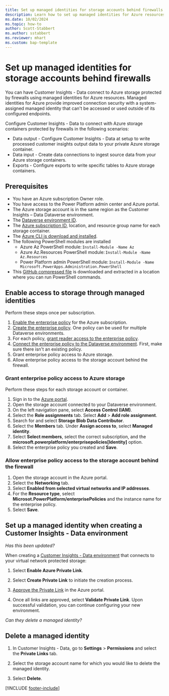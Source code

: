 ```yaml
---
title: Set up managed identities for storage accounts behind firewalls
description: Learn how to set up managed identities for Azure resources to connect your Data Lake Storage behind firewalls.
ms.date: 10/02/2024
ms.topic: how-to
author: Scott-Stabbert
ms.author: sstabbert
ms.reviewer: mhart
ms.custom: bap-template
---
```


# Set up managed identities for storage accounts behind firewalls

You can have Customer Insights - Data connect to Azure storage protected by firewalls using managed identities for Azure resources. Managed identities for Azure provide improved connection security with a system-assigned managed identity that can't be accessed or used outside of its configured endpoints.

Configure Customer Insights - Data to connect with Azure storage containers protected by firewalls in the following scenarios:

- Data output - Configure Customer Insights - Data at setup to write processed customer insights output data to your private Azure storage container.
- Data input - Create data connections to ingest source data from your Azure storage containers.
- Exports - Configure exports to write specific tables to Azure storage containers.

<!---
In Customers Insights you can create private links in the following ways:

- When creating a new Customer Insights - Data environment for which you would like to [Use your own Azure Data Lake Storage account](own-data-lake-storage.md) that is protected by your virtual network.
- When creating a [data source](connect-common-data-model.md) for which the data is stored in your protected account.
- Directly from the **Settings** > **Permissions** > **Private Links** page in Customer Insights - Data.

Regardless of the method you use to create the connection, it shows under the **Settings** > **Permissions** > **Private Links** tab in Customer Insights - Data.
--->

## Prerequisites

- You have an Azure subscription Owner role.
- You have access to the Power Platform admin center and Azure portal.
- The Azure storage account is in the same region as the Customer Insights – Data Dataverse environment.
- The [Dataverse environment ID](/power-platform/admin/determine-org-id-name#find-your-environment-and-organization-id).
- The [Azure subscription ID](/azure/azure-portal/get-subscription-tenant-id), location, and resource group name for each storage container.
- The [Azure CLI is download and installed](https://aka.ms/InstallAzureCliWindows).
- The following PowerShell modules are installed
  - Azure Az PowerShell module: `Install-Module -Name Az`
  - Azure Az.Resources PowerShell module: `Install-Module -Name Az.Resources`
  - Power Platform admin PowerShell module: `Install-Module -Name Microsoft.PowerApps.Administration.PowerShell`
- This [GitHub compressed file](https://github.com/microsoft/PowerApps-Samples/blob/master/powershell/managed-identities/Common.zip) is downloaded and extracted in a location where you can run PowerShell commands.

## Enable access to storage through managed identities

Perform these steps once per subscription.

1. [Enable the enterprise policy](/power-apps/maker/data-platform/azure-synapse-link-msi#enable-enterprise-policy-for-the-selected-azure-subscription) for the Azure subscription.
1. [Create the enterprise policy](/power-apps/maker/data-platform/azure-synapse-link-msi#create-enterprise-policy). One policy can be used for multiple Dataverse environments.
1. For each policy, [grant reader access to the enterprise policy](/power-apps/maker/data-platform/azure-synapse-link-msi#grant-reader-access-to-the-enterprise-policy-via-azure).
1. [Connect the enterprise policy to the Dataverse environment](/power-apps/maker/data-platform/azure-synapse-link-msi#connect-enterprise-policy-to-dataverse-environment). First, make sure there isn't an existing policy.
1. Grant enterprise policy access to Azure storage.
1. Allow enterprise policy access to the storage account behind the firewall.

### Grant enterprise policy access to Azure storage

Perform these steps for each storage account or container.

1. Sign in to the [Azure portal](https://portal.azure.com/).
1. Open the storage account connected to your Dataverse environment.
1. On the left navigation pane, select **Access Control (IAM)**.
1. Select the **Role assignments** tab. Select **Add** > **Add role assignment**.
1. Search for and select **Storage Blob Data Contributor**.
1. Select the **Members** tab. Under **Assign access to**, select **Managed identity**.
1. Select **Select members**, select the correct subscription, and the **microsoft.powerplatform/enterprisepolicies[Identity]** option.
1. Select the enterprise policy you created and **Save**.

### Allow enterprise policy access to the storage account behind the firewall

1. Open the storage account in the Azure portal.
1. Select the **Networking** tab.
1. Select **Enabled from selected virtual networks and IP addresses**.
1. For the **Resource type**, select **Microsot.PowerPlatform/enterprisePolicies** and the instance name for the enterprise policy.
1. Select **Save**.

## Set up a managed identity when creating a Customer Insights - Data environment

*Has this been updated?*

When creating a [Customer Insights - Data environment](create-environment.md) that connects to your virtual network protected storage:

1. Select **Enable Azure Private Link**.

1. Select **Create Private Link** to initiate the creation process.

1. [Approve the Private Link](#) in the Azure portal.

1. Once all links are approved, select **Validate Private Link**. Upon successful validation, you can continue configuring your new environment.

*Can they delete a managed identity?*

## Delete a managed identity

1. In Customer Insights - Data, go to **Settings** > **Permissions** and select the **Private Links** tab.

1. Select the storage account name for which you would like to delete the managed identity.

1. Select **Delete**.

[!INCLUDE [footer-include](includes/footer-banner.md)]
